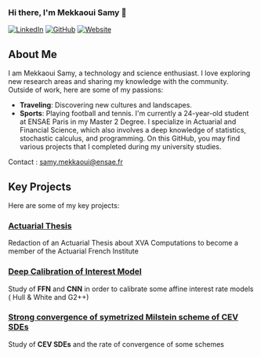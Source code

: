 ### Hi there, I'm Mekkaoui Samy 👋


[![LinkedIn](https://img.shields.io/badge/LinkedIn-0077B5?style=for-the-badge&logo=linkedin&logoColor=white)](https://www.linkedin.com/in/samy-mekkaoui-3ba12a1b6/)
[![GitHub](https://img.shields.io/badge/GitHub-100000?style=for-the-badge&logo=github&logoColor=white)](https://github.com/SamyMekk)
[![Website](https://img.shields.io/badge/Website-4285F4?style=for-the-badge&logo=google&logoColor=white)](https://samymekk.github.io)



## About Me

I am Mekkaoui Samy, a technology and science enthusiast. I love exploring new research areas and sharing my knowledge with the community. Outside of work, here are some of my passions:

- **Traveling**: Discovering new cultures and landscapes.
- **Sports**: Playing football and tennis.
I'm currently a 24-year-old student at ENSAE Paris in my Master 2 Degree. I specialize in Actuarial and Financial Science, which also involves a deep knowledge of statistics, stochastic calculus, and programming.
On this GitHub, you may find various projects that I completed during my university studies.


Contact : samy.mekkaoui@ensae.fr


## Key Projects

Here are some of my key projects:

### [Actuarial Thesis ](https://github.com/SamyMekk/project1)
Redaction of an Actuarial Thesis about XVA Computations  to become a member of the Actuarial French Institute

### [Deep Calibration of Interest Model](https://github.com/SamyMekk/Deep_Learning_For_Finance)
Study of $\textbf{FFN}$ and  $\textbf{CNN}$ in order  to calibrate some affine interest rate models ( Hull & White and G2++)

### [Strong convergence of symetrized Milstein scheme of CEV SDEs ](https://github.com/SamyMekk/Monte-Carlo-Projects)
Study of $\textbf{CEV SDEs}$ and the rate of convergence of some schemes 

